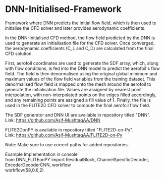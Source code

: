 # DNN-Initialised-Framework
Framework where DNN predicts the initial flow field, which is then used to initialise the CFD solver and later provides aerodynamic coefficients.

In the DNN-Initialised CFD method, the flow field predicted by the DNN is used to generate an initialisation file for the CFD solver. Once converged, the aerodynamic coefficients (C_L and C_D) are calculated from the final CFD solution.   

First, aerofoil coordinates are used to generate the SDF array, which, along with flow conditions, is fed into the DNN model to predict the aerofoil's flow field. The field is then denormalised using the original global minimum and maximum values of the flow field variables from the training dataset. This denormalised flow field is mapped onto the mesh around the aerofoil to generate the initialisation file. Values are assigned by nearest point interpolation, with non-interpolated points on the edges filled accordingly, and any remaining points are assigned a fill value of 1. Finally, the file is used in the FLITE2D CFD solver to compute the final aerofoil flow field.  

The SDF generator and DNN UI are available in repository titled "DNN".  
Link: https://github.com/Asif-MushtaqAA/DNN  

FLITE2DonPY is available in repository titled "FLITE2D-on-Py".  
Link: https://github.com/Asif-MushtaqAA/FLITE2D-on-Py  

Note: Make sure to use correct paths for added repositories.

Example Implementation in console  
from DNN_FLITEonPY import ResidualBlock, ChannelSpecificDecoder, EncoderDecoderCNN, workflow  
workflow(58,0.6,2)  
